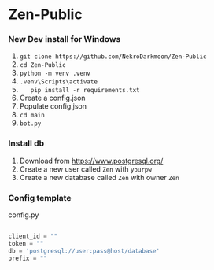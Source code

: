 # Zen-Public

### New Dev install for Windows
01. `git clone https://github.com/NekroDarkmoon/Zen-Public`
02. `cd Zen-Public`
03. `python -m venv .venv`
04. `.venv\Scripts\activate`
05. `	pip install -r requirements.txt`
06. Create a config.json
07. Populate config.json
08. `cd main`
09. `bot.py`

### Install db
01. Download from https://www.postgresql.org/
02. Create a new user called  `Zen` with `yourpw`
03. Create a new database called `Zen` with owner `Zen`


### Config template

config.py
```py

client_id = ""  
token = ""
db = 'postgresql://user:pass@host/database'
prefix = ""

```